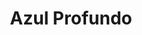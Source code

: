 ---
title: "Azul Profundo"
description: "A veces la imaginación se sumerge donde la lógica no alcanza. Esta ilustración nació del deseo de explorar lo acuático desde una mirada infantil y desbordada. El tiburón, con su ojo desmesurado y líneas simplificadas, nada entre burbujas y formas naranjas que no buscan representar, sino sugerir. Es una celebración del color, del ritmo visual, y de la libertad de dibujar sin pedirle permiso al realismo. Aquí, el océano es un juego, y el depredador se convierte en personaje de cuento."
image: "@assets/projects/5.jpg"
---